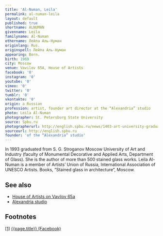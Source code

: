 ```yaml
---
title: 'Al-Numan, Leila'
permalink: al-numan-leila
layout: default
published: true
shortname: ALNUMAN
givenname: Leila
familyname: Al-Numan
othername: Лейла Аль-Нуман
originlang: Rus.
originspell: Лейла Аль-Нуман
appearing: Born.
birth: 1969
city: Moscow
venue: Vavilov 65A, House of Artists
facebook: '0'
instagram: '0'
youtube: '0'
vimeo: '0'
twitter: '0'
tumblr: '0'
vkontakte: '0'
origin: a Russian
profession: artist, founder art director at the “Alexandria” studio
photo: Leila Al-Numan
photographer: St. Petersburg State University
source: Spbu.ru
photographerurl: http://english.spbu.ru/news/1403-art-university-graduate-a-creator-or-an-artisan
sourceurl: http://english.spbu.ru
founder: 'of the “Alexandria” studio'
---
```


In 1993 graduated from S. G. Stroganov Moscow University of Art and Industry (faculty of Monumental Decorative and Applied Arts, Department of Glass). She is the author of more than 500 stained glass works. Leila Al-Numan is a member of Artists’ Union of Russia, International Association of UNESCO Artists. Books, “Stained glass in architecture”, Moscow.

## See also

+ [House of Artists on Vavilov 65а](house-of-artists-on-vavilov-65)
+ [Alexandria studio](alexandria-studio)


## Footnotes

[[1]](#a1) <span id="f1"></span> [{{page.title}} (Facebook)](https://www.facebook.com/alexandria.glass.studio/?notif_id=1527024751169651&notif_t=page_invite)
